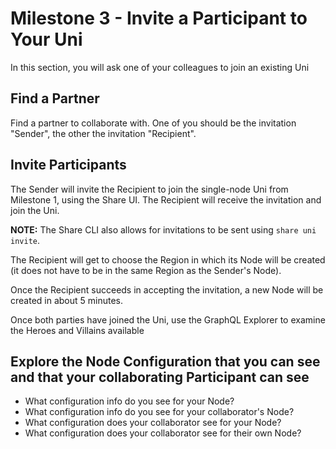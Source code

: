 # Milestone 3 - Invite a Participant to Your Uni
In this section, you will ask one of your colleagues to join an existing Uni

## Find a Partner
Find a partner to collaborate with.  One of you should be the invitation "Sender", the other the invitation "Recipient".  

## Invite Participants
The Sender will invite the Recipient to join the single-node Uni from Milestone 1, using the Share UI.   The Recipient will receive the invitation and join the Uni. 

**NOTE:** The Share CLI also allows for invitations to be sent using `share uni invite`.

The Recipient will get to choose the Region in which its Node will be created (it does not have to be in the same Region as the Sender's Node).

Once the Recipient succeeds in accepting the invitation, a new Node will be created in about 5 minutes.

Once both parties have joined the Uni, use the GraphQL Explorer to examine the Heroes and Villains available

## Explore the Node Configuration that you can see and that your collaborating Participant can see
* What configuration info do you see for your Node?
* What configuration info do you see for your collaborator's Node?
* What configuration does your collaborator see for your Node?
* What configuration does your collaborator see for their own Node?
